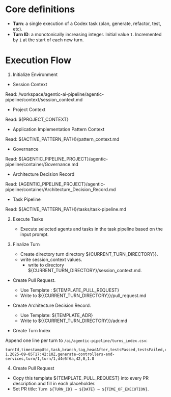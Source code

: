 # Core definitions

* **Turn**: a single execution of a Codex task (plan, generate, refactor, test, etc).
* **Turn ID**: a monotonically increasing integer. Initial value `1`. Incremented by `1` at the start of each new turn.

# Execution Flow

1. Initialize Environment

- Session Context

Read: /workspace/agentic-ai-pipeline/agentic-pipeline/context/session_context.md

- Project Context

Read: ${PROJECT_CONTEXT}

- Application Implementation Pattern Context

Read: ${ACTIVE_PATTERN_PATH}/pattern_context.md

- Governance

Read: ${AGENTIC_PIPELINE_PROJECT}/agentic-pipeline/container/Governance.md

- Architecture Decision Record

Read: {AGENTIC_PIPELINE_PROJECT}/agentic-pipeline/container/Architecture_Decision_Record.md

- Task Pipeline

Read: ${ACTIVE_PATTERN_PATH}/tasks/task-pipeline.md


2. Execute Tasks

   - Execute selected agents and tasks in the task pipeline based on the input prompt. 
  
   
3. Finalize Turn
   - Create directory turn directory ${CURRENT_TURN_DIRECTORY}}.
   - write session_context values.
     - write to directory ${CURRENT_TURN_DIRECTORY}/session_context.md.

  - Create Pull Request.
    - Use Template : ${TEMPLATE_PULL_REQUEST}
    - Write to ${{CURRENT_TURN_DIRECTORY}}/pull_request.md
       
  - Create Architecture Decision Record.
    - Use Template: ${TEMPLATE_ADR}
    - Write to ${{CURRENT_TURN_DIRECTORY}}/adr.md

  - Create Turn Index

  Append one line per turn to `/ai/agentic-pipeline/turns_index.csv`:
   
  ```
  turnId,timestampUtc,task,branch,tag,headAfter,testsPassed,testsFailed,coverageDeltaPct
  1,2025-09-05T17:42:10Z,generate-controllers-and-services,turn/1,turn/1,d4e5f6a,42,0,1.8
  ```
4. Create Pull Request
- Copy this template ${TEMPLATE_PULL_REQUEST} into every PR description and fill in each placeholder.
- Set PR title:  `Turn ${TURN_ID} – ${DATE} – ${TIME_OF_EXECUTION}`.

